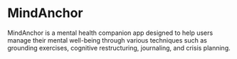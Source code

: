 # MindAnchor
MindAnchor is a mental health companion app designed to help users manage their mental well-being through various techniques such as grounding exercises, cognitive restructuring, journaling, and crisis planning.
